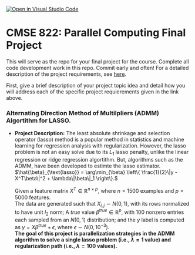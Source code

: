 [![Open in Visual Studio Code](https://classroom.github.com/assets/open-in-vscode-718a45dd9cf7e7f842a935f5ebbe5719a5e09af4491e668f4dbf3b35d5cca122.svg)](https://classroom.github.com/online_ide?assignment_repo_id=14308448&assignment_repo_type=AssignmentRepo)
# CMSE 822: Parallel Computing Final Project

This will serve as the repo for your final project for the course. Complete all code development work in this repo. Commit early and often! For a detailed description of the project requirements, see [here](https://cmse822.github.io/projects).

First, give a brief description of your project topic idea and detail how you will address each of the specific project requierements given in the link above. 

### Alternating Direction Method of Multilpliers (ADMM) Algortithm for LASSO.
- **Project Description:** The least absolute shrinkage and selection operator (lasso) method is a popular method in statistics and machine learning for regression analysis with regularization. However, the lasso problem is not an easy solve due to its $L_1$ lasso penalty, unlike the linear regression or ridge regression algortithm. But, algorithms such as the ADMM, have been developed to estimte the lasso estimator.  
    $\hat{\beta}_{\text{lasso}} = \arg\min_{\beta} \left\{ \frac{1}{2}\|y - X^T\beta\|^2 + \lambda\|\beta\|_1 \right\}.$

    Given a feature matrix $X^T \in \mathbb{R}^{n\times p}$, where $n = 1500$ examples and $p = 5000$ features.  
    The data are generated such that $X_{i, j} \sim N(0, 1)$, with its rows normalized to have unit $l_2$ norm; A *true* value $\beta^{true} \in \mathbb{R}^p$, with 100 nonzero entries each sampled from an $N(0, 1)$ distribution; and the $y$ label is computed as $y =X\beta^{true} + \epsilon$, where $\epsilon \sim N(0, 10^{-3})$.  
    **The goal of this project is parallelization strategies in the ADMM algorithm to solve a single lasso problem (i.e., $\lambda = 1$ value) and regularization path (i.e., $\lambda = 100$ values).**
